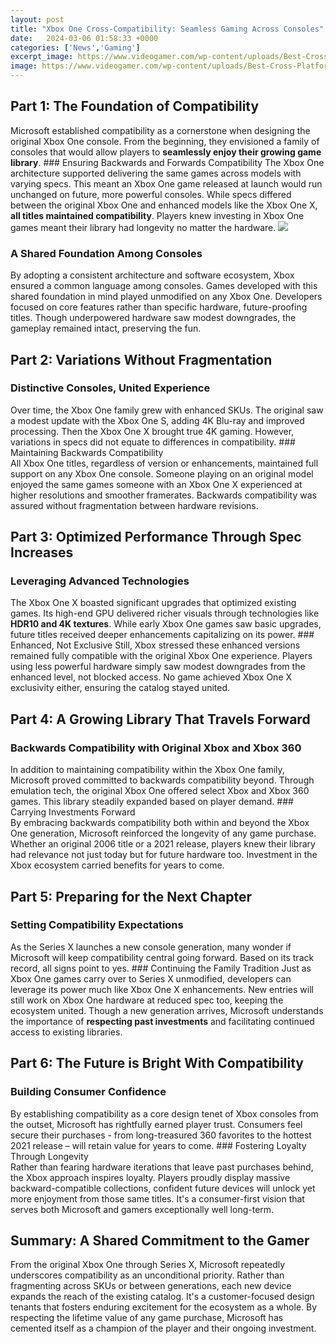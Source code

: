 ```yaml
---
layout: post
title: "Xbox One Cross-Compatibility: Seamless Gaming Across Consoles"
date:   2024-03-06 01:58:33 +0000
categories: ['News','Gaming']
excerpt_image: https://www.videogamer.com/wp-content/uploads/Best-Cross-Platform-Games-1.jpg
image: https://www.videogamer.com/wp-content/uploads/Best-Cross-Platform-Games-1.jpg
---
```


## Part 1: The Foundation of Compatibility
Microsoft established compatibility as a cornerstone when designing the original Xbox One console. From the beginning, they envisioned a family of consoles that would allow players to **seamlessly enjoy their growing game library**. ### Ensuring Backwards and Forwards Compatibility 
The Xbox One architecture supported delivering the same games across models with varying specs. This meant an Xbox One game released at launch would run unchanged on future, more powerful consoles. While specs differed between the original Xbox One and enhanced models like the Xbox One X, **all titles maintained compatibility**. Players knew investing in Xbox One games meant their library had longevity no matter the hardware. 
![](https://www.videogamer.com/wp-content/uploads/Best-Cross-Platform-Games-1.jpg)
### A Shared Foundation Among Consoles
By adopting a consistent architecture and software ecosystem, Xbox ensured a common language among consoles. Games developed with this shared foundation in mind played unmodified on any Xbox One. Developers focused on core features rather than specific hardware, future-proofing titles. Though underpowered hardware saw modest downgrades, the gameplay remained intact, preserving the fun.
## Part 2: Variations Without Fragmentation 
### Distinctive Consoles, United Experience
Over time, the Xbox One family grew with enhanced SKUs. The original saw a modest update with the Xbox One S, adding 4K Blu-ray and improved processing. Then the Xbox One X brought true 4K gaming. However, variations in specs did not equate to differences in compatibility. ### Maintaining Backwards Compatibility  
All Xbox One titles, regardless of version or enhancements, maintained full support on any Xbox One console. Someone playing on an original model enjoyed the same games someone with an Xbox One X experienced at higher resolutions and smoother framerates. Backwards compatibility was assured without fragmentation between hardware revisions.
## Part 3: Optimized Performance Through Spec Increases
### Leveraging Advanced Technologies 
The Xbox One X boasted significant upgrades that optimized existing games. Its high-end GPU delivered richer visuals through technologies like **HDR10 and 4K textures**. While early Xbox One games saw basic upgrades, future titles received deeper enhancements capitalizing on its power. ### Enhanced, Not Exclusive
Still, Xbox stressed these enhanced versions remained fully compatible with the original Xbox One experience. Players using less powerful hardware simply saw modest downgrades from the enhanced level, not blocked access. No game achieved Xbox One X exclusivity either, ensuring the catalog stayed united.
## Part 4: A Growing Library That Travels Forward  
### Backwards Compatibility with Original Xbox and Xbox 360
In addition to maintaining compatibility within the Xbox One family, Microsoft proved committed to backwards compatibility beyond. Through emulation tech, the original Xbox One offered select Xbox and Xbox 360 games. This library steadily expanded based on player demand. ### Carrying Investments Forward  
By embracing backwards compatibility both within and beyond the Xbox One generation, Microsoft reinforced the longevity of any game purchase. Whether an original 2006 title or a 2021 release, players knew their library had relevance not just today but for future hardware too. Investment in the Xbox ecosystem carried benefits for years to come.
## Part 5: Preparing for the Next Chapter 
### Setting Compatibility Expectations 
As the Series X launches a new console generation, many wonder if Microsoft will keep compatibility central going forward. Based on its track record, all signs point to yes. ### Continuing the Family Tradition
Just as Xbox One games carry over to Series X unmodified, developers can leverage its power much like Xbox One X enhancements. New entries will still work on Xbox One hardware at reduced spec too, keeping the ecosystem united. Though a new generation arrives, Microsoft understands the importance of **respecting past investments** and facilitating continued access to existing libraries.
## Part 6: The Future is Bright With Compatibility 
### Building Consumer Confidence 
By establishing compatibility as a core design tenet of Xbox consoles from the outset, Microsoft has rightfully earned player trust. Consumers feel secure their purchases - from long-treasured 360 favorites to the hottest 2021 release – will retain value for years to come. ### Fostering Loyalty Through Longevity  
Rather than fearing hardware iterations that leave past purchases behind, the Xbox approach inspires loyalty. Players proudly display massive backward-compatible collections, confident future devices will unlock yet more enjoyment from those same titles. It's a consumer-first vision that serves both Microsoft and gamers exceptionally well long-term.
## Summary: A Shared Commitment to the Gamer
From the original Xbox One through Series X, Microsoft repeatedly underscores compatibility as an unconditional priority. Rather than fragmenting across SKUs or between generations, each new device expands the reach of the existing catalog. It's a customer-focused design tenants that fosters enduring excitement for the ecosystem as a whole. By respecting the lifetime value of any game purchase, Microsoft has cemented itself as a champion of the player and their ongoing investment.
